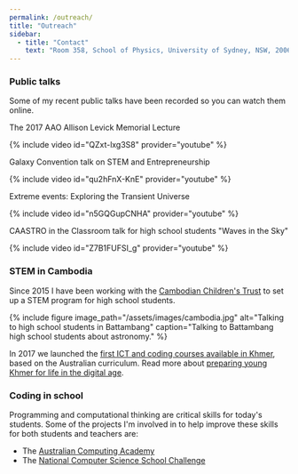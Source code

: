 ```yaml
---
permalink: /outreach/
title: "Outreach"
sidebar:
  - title: "Contact"
    text: "Room 358, School of Physics, University of Sydney, NSW, 2006"
---
```



### Public talks
Some of my recent public talks have been recorded so you can watch them online.

The 2017 AAO Allison Levick Memorial Lecture

{% include video id="QZxt-lxg3S8" provider="youtube" %}

Galaxy Convention talk on STEM and Entrepreneurship

{% include video id="qu2hFnX-KnE" provider="youtube" %}

Extreme events: Exploring the Transient Universe

{% include video id="n5GQGupCNHA" provider="youtube" %}

CAASTRO in the Classroom talk for high school students "Waves in the Sky"

{% include video id="Z7B1FUFSI_g" provider="youtube" %}


### STEM in Cambodia
Since 2015 I have been working with the [Cambodian Children's Trust](https://cambodianchildrenstrust.org/) 
to set up a STEM program for high school students. 

{% include figure image_path="/assets/images/cambodia.jpg" alt="Talking to high school students in Battambang" caption="Talking to Battambang high school students about astronomy." %}

In 2017 we launched 
the [first ICT and coding courses available in Khmer](https://groklearning.com/ictangkor/), 
based on the Australian curriculum. Read more about [preparing young Khmer for life in the digital age](https://blog.groklearning.com/preparing-young-khmer-for-life-in-the-digital-age-6b336d94df4a).


### Coding in school
Programming and computational thinking are critical skills for today's students. Some of the projects I'm involved in to help improve these skills for both students and teachers are:
* The [Australian Computing Academy](https://aca.edu.au/)
* The [National Computer Science School Challenge](http://sydney.edu.au/wpo/high-schools/stage5/national-computer-science-school-challenge.shtml/)